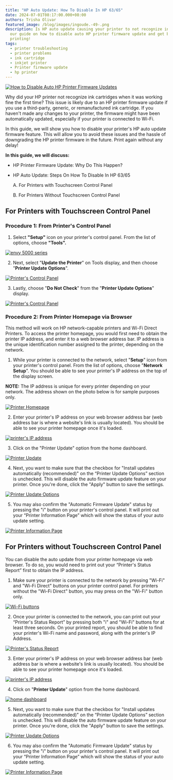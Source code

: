 ```yaml
---
title: "HP Auto Update: How To Disable In HP 63/65"
date: 2024-07-01T08:17:00.000+08:00
authors: Trisha Olivar
featured_image: /blog/images/ingoude.-49-.png
description: Is HP auto update causing your printer to not recognize ink? Check
  our guide on how to disable auto HP printer firmware update and get back to
  printing!
tags:
  - printer troubleshooting
  - printer problems
  - ink cartridge
  - inkjet printer
  - Printer firmware update
  - hp printer
---
```

[![How to Disable Auto HP Printer Firmware Updates](/blog/images/ingoude.-49-.png "How to Disable Auto HP Printer Firmware Updates")](/blog/images/ingoude.-49-.png)

Why did your HP printer not recognize ink cartridges when it was working fine the first time? This issue is likely due to an HP printer firmware update if you use a third-party, generic, or remanufactured ink cartridge. If you haven't made any changes to your printer, the firmware might have been automatically updated, especially if your printer is connected to Wi-Fi.

In this guide, we will show you how to disable your printer's HP auto update firmware feature. This will allow you to avoid these issues and the hassle of downgrading the HP printer firmware in the future. Print again without any delay!

**In this guide, we will discuss:**

* HP Printer Firmware Update: Why Do This Happen?
* HP Auto Update: Steps On How To Disable In HP 63/65

  A. For Printers with Touchscreen Control Panel

  B. For Printers Without Touchscreen Control Panel



## For Printers with Touchscreen Control Panel

### **Procedure 1: From Printer's Control Panel**

1. Select **"Setup"** icon on your printer's control panel. From the list of options, choose **"Tools".**

[![envy 5000 series](/blog/images/screenshot-2024-07-01-at-11.40.55 pm.png "envy 5000 series")](/blog/images/screenshot-2024-07-01-at-11.40.55 pm.png)

2. Next, select "**Update the Printer**" on Tools display, and then choose "**Printer Update Options**".

[![Printer's Control Panel](/blog/images/screenshot-2024-07-01-at-11.41.41 pm.png "Update the Printer")](/blog/images/screenshot-2024-07-01-at-11.41.41 pm.png)

3. Lastly, choose "**Do Not Check**" from the "**Printer Update Options**" display.

[![Printer's Control Panel](/blog/images/screenshot-2024-07-01-at-11.43.01 pm.png "Do Not Check")](/blog/images/screenshot-2024-07-01-at-11.43.01 pm.png)

### Procedure 2: From Printer Homepage via Browser

This method will work on HP network-capable printers and Wi-Fi Direct Printers. To access the printer homepage, you would first need to obtain the printer IP address, and enter it to a web browser address bar. IP address is the unique identification number assigned to the printer, depending on the network.

1. While your printer is connected to the network, select "**Setup**" icon from your printer's control panel. From the list of options, choose "**Network Setup**". You should be able to see your printer's IP address on the top of the display screen.

**NOTE:** The IP address is unique for every printer depending on your network. The address shown on the photo below is for sample purposes only.

[![Printer Homepage](/blog/images/screenshot-2024-07-01-at-11.45.41 pm.png "Printer Homepage")](/blog/images/screenshot-2024-07-01-at-11.45.41 pm.png)

2. Enter your printer's IP address on your web browser address bar (web address bar is where a website's link is usually located). You should be able to see your printer homepage once it's loaded.

[![printer's IP address](/blog/images/screenshot-2024-07-01-at-11.47.12 pm.png "printer's IP address")](/blog/images/screenshot-2024-07-01-at-11.47.12 pm.png)

3. Click on the "Printer Update" option from the home dashboard.

[![Printer Update](/blog/images/screenshot-2024-07-01-at-11.47.58 pm.png "home dashboard")](/blog/images/screenshot-2024-07-01-at-11.47.58 pm.png)

4. Next, you want to make sure that the checkbox for "Install updates automatically (recommended)" on the “Printer Update Options” section is unchecked. This will disable the auto firmware update feature on your printer. Once you're done, click the "Apply" button to save the settings.

[![Printer Update Options](/blog/images/screenshot-2024-07-01-at-11.49.00 pm.png "Printer Update Options")](/blog/images/screenshot-2024-07-01-at-11.49.00 pm.png)

5. You may also confirm the "Automatic Firmware Update" status by pressing the "i" button on your printer's control panel. It will print out your “Printer Information Page” which will show the status of your auto update setting.

[![Printer Information Page](/blog/images/screenshot-2024-07-01-at-11.50.47 pm.png "Printer Information Page")](/blog/images/screenshot-2024-07-01-at-11.50.47 pm.png)

## For Printers without Touchscreen Control Panel

You can disable the auto update from your printer homepage via web browser. To do so, you would need to print out your “Printer's Status Report” first to obtain the IP address.

1. Make sure your printer is connected to the network by pressing "Wi-Fi" and "Wi-Fi Direct" buttons on your printer control panel. For printers without the "Wi-Fi Direct" button, you may press on the "Wi-Fi" button only.

[![Wi-Fi buttons](/blog/images/screenshot-2024-07-01-at-11.52.58 pm.png "Wi-Fi buttons")](/blog/images/screenshot-2024-07-01-at-11.52.58 pm.png)

2. Once your printer is connected to the network, you can print out your “Printer's Status Report” by pressing both "i" and "Wi-Fi" buttons for at least three seconds. On your printed report, you should be able to find your printer's Wi-Fi name and password, along with the printer's IP Address.

[![Printer's Status Report](/blog/images/screenshot-2024-07-01-at-11.54.55 pm.png "Printer's Status Report")](/blog/images/screenshot-2024-07-01-at-11.54.55 pm.png)

3. Enter your printer's IP address on your web browser address bar (web address bar is where a website's link is usually located). You should be able to see your printer homepage once it's loaded.

[![printer's IP address](/blog/images/screenshot-2024-07-01-at-11.58.11 pm.png "printer's IP address")](/blog/images/screenshot-2024-07-01-at-11.58.11 pm.png)

4. Click on "**Printer Update**" option from the home dashboard.

[![home dashboard](/blog/images/screenshot-2024-07-02-at-12.01.03 am.png "home dashboard")](/blog/images/screenshot-2024-07-02-at-12.01.03 am.png)

5. Next, you want to make sure that the checkbox for "Install updates automatically (recommended)" on the “Printer Update Options” section is unchecked. This will disable the auto firmware update feature on your printer. Once you're done, click the "Apply" button to save the settings.

[![Printer Update Options](/blog/images/screenshot-2024-07-02-at-12.01.57 am.png "Printer Update Options")](/blog/images/screenshot-2024-07-02-at-12.01.57 am.png)

6. You may also confirm the "Automatic Firmware Update" status by pressing the "i" button on your printer's control panel. It will print out your “Printer Information Page” which will show the status of your auto update setting.

[![Printer Information Page](/blog/images/screenshot-2024-07-02-at-12.02.40 am.png "Printer Information Page")](/blog/images/screenshot-2024-07-02-at-12.02.40 am.png)
